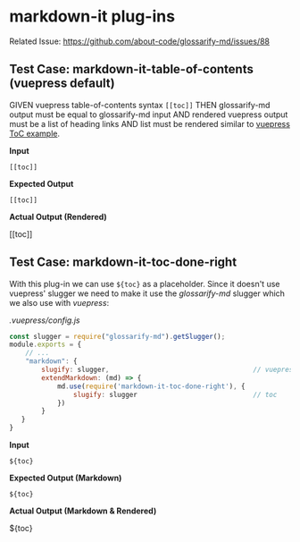 # markdown-it plug-ins

Related Issue: https://github.com/about-code/glossarify-md/issues/88

[vp-toc]: https://v1.vuepress.vuejs.org/guide/markdown.html#table-of-contents

## Test Case: markdown-it-table-of-contents (vuepress default)

GIVEN vuepress table-of-contents syntax `[[toc]]`
THEN glossarify-md output must be equal to glossarify-md input
AND rendered vuepress output must be a list of heading links
AND list must be rendered similar to [vuepress ToC example][vp-toc].

**Input**

~~~
[[toc]]
~~~

**Expected Output**

~~~
[[toc]]
~~~

**Actual Output (Rendered)**

[[toc]]


## Test Case: markdown-it-toc-done-right

With this plug-in we can use `${toc}` as a placeholder. Since it doesn't
use vuepress' slugger we need to make it use the *glossarify-md* slugger which we
also use with *vuepress*:

*.vuepress/config.js*
```js
const slugger = require("glossarify-md").getSlugger();
module.exports = {
    // ...
    "markdown": {
        slugify: slugger,                                    // vuepress
        extendMarkdown: (md) => {
            md.use(require('markdown-it-toc-done-right'), {
                slugify: slugger                             // toc
            })
        }
   }
}
```

**Input**

~~~
${toc}
~~~

**Expected Output (Markdown)**

~~~
${toc}
~~~

**Actual Output (Markdown & Rendered)**

${toc}
